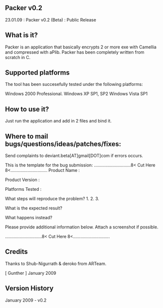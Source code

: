 Packer v0.2
-------
 23.01.09 : Packer v0.2 (Beta) : Public Release

What is it?
-----------
 Packer is an application that basically encrypts 2 or more exe 
 with Camellia and compressed with aPlib.
 Packer has been completely written from scratch in C.
 
Supported platforms
-------------------
The tool has been succesefully tested under the following platforms:

 Windows 2000 Professional.
 Windows XP SP1, SP2
 Windows Vista SP1

 How to use it?
--------------
 Just run the application and add in 2 files and bind it.

Where to mail bugs/questions/ideas/patches/fixes:
-------------------------------------------------
 Send complaints to deviant.beta[AT]gmail[DOT]com if errors occurs.
 
 This is the template for the bug submission:
 ..............................8< Cut Here 8<..............................
 Product Name		: 
 
 Product Version	: 
 
 Platforms Tested	: 
 
 What steps will reproduce the problem?
 1. 
 2. 
 3. 
 
 What is the expected result?
 
 What happens instead?
 
 Please provide additional information below.  Attach a screenshot if possible. 

 ..............................8< Cut Here 8<..............................
 
Credits
-------
 Thanks to Shub-Nigurrath & deroko from ARTeam.

[ Gunther ] January 2009

Version History
---------------
January 2009 - v0.2
